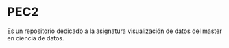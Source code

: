 # PEC2
Es un repositorio dedicado a la asignatura visualización de datos del master en ciencia de datos.
